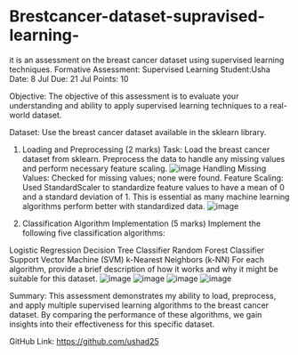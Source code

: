# Brestcancer-dataset-supravised-learning-
it is an assessment on the breast cancer dataset using supervised learning techniques. 
Formative Assessment: Supervised Learning
Student:Usha
Date: 8 Jul
Due: 21 Jul
Points: 10

Objective:
The objective of this assessment is to evaluate your understanding and ability to apply supervised learning techniques to a real-world dataset.

Dataset:
Use the breast cancer dataset available in the sklearn library.
1. Loading and Preprocessing (2 marks)
Task: Load the breast cancer dataset from sklearn. Preprocess the data to handle any missing values and perform necessary feature scaling.
![image](https://github.com/user-attachments/assets/2f7d32a5-e1d8-4f9e-8873-a67364ec8751)
Handling Missing Values: Checked for missing values; none were found.
Feature Scaling: Used StandardScaler to standardize feature values to have a mean of 0 and a standard deviation of 1. This is essential as many machine learning algorithms perform better with standardized data.
![image](https://github.com/user-attachments/assets/377be768-3377-4449-8b7b-e2c345f6c768)

3. Classification Algorithm Implementation (5 marks)
Implement the following five classification algorithms:

Logistic Regression
Decision Tree Classifier
Random Forest Classifier
Support Vector Machine (SVM)
k-Nearest Neighbors (k-NN)
For each algorithm, provide a brief description of how it works and why it might be suitable for this dataset.
![image](https://github.com/user-attachments/assets/3a4ea58a-5bed-4501-bcae-789c19bd7c92)
![image](https://github.com/user-attachments/assets/36d8e325-b5a7-43ab-85a6-1da0c77f1489)
![image](https://github.com/user-attachments/assets/db0c1d08-81a7-494b-a1b8-216442fdf09f)
![image](https://github.com/user-attachments/assets/c07ad794-fddc-4737-aac5-02796dc85ad1)


Summary:
This assessment demonstrates my ability to load, preprocess, and apply multiple supervised learning algorithms to the breast cancer dataset. By comparing the performance of these algorithms, we gain insights into their effectiveness for this specific dataset.

GitHub Link: https://github.com/ushad25

